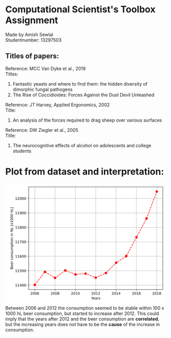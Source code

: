 # Computational Scientist's Toolbox Assignment

Made by Amish Sewlal \
Studentnumber: 13297503

## Titles of papers:
Reference: MCC Van Dyke et al., 2019\
Titles: 
1. Fantastic yeasts and where to find them: the hidden diversity of dimorphic fungal pathogens
2. The Rise of Coccidioides: Forces Against the Dust Devil Unleashed

Reference: JT Harvey, Applied Ergonomics, 2002\
Title:
1. An analysis of the forces required to drag sheep over various surfaces
   
Reference: DW Ziegler et al., 2005\
Title:
1. The neurocognitive effects of alcohol on adolescents and college students

# Plot from dataset and interpretation:
![](Plot.svg) \
Between 2006 and 2012 the consumption seemed to be stable within 100 x 1000 hL beer consumption, but started to increase after 2012. This could imply that the years after 2012 and the beer consumption are **correlated**, but the increasing years does not have to be the **cause** of the increase in consumption.